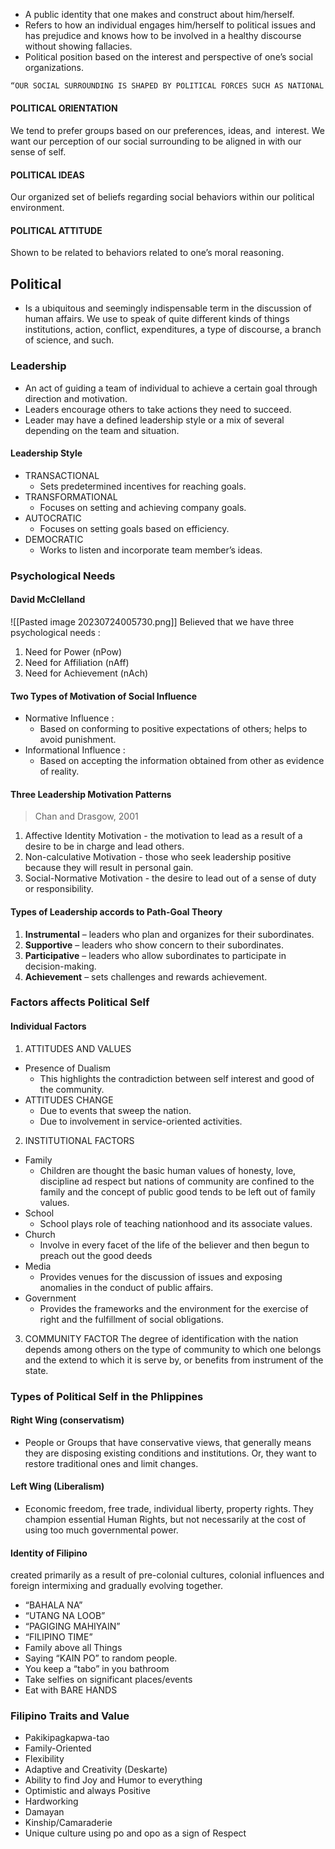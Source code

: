 - A public identity that one makes and construct about him/herself.
- Refers to how an individual engages him/herself to political issues and has prejudice and knows how to be involved in a healthy discourse without showing fallacies.
- Political position based on the interest and perspective of one’s social organizations.

```Markdown
“OUR SOCIAL SURROUNDING IS SHAPED BY POLITICAL FORCES SUCH AS NATIONAL POLICIES, POLITICAL TRENDS, AND ECONIMIC DECISIONS”
```

#### POLITICAL ORIENTATION
We tend to prefer groups based on our preferences, ideas, and  interest. We want our perception of our social surrounding to be aligned in with our sense of self.

#### POLITICAL IDEAS
Our organized set of beliefs regarding social behaviors within our political environment.

#### POLITICAL ATTITUDE
Shown to be related to behaviors related to one’s moral reasoning.


## Political
- Is a ubiquitous and seemingly indispensable term in the discussion of human affairs. We use to speak of quite different kinds of things institutions, action, conflict, expenditures, a type of discourse, a branch of science, and such. 

### Leadership
- An act of guiding a team of individual to achieve a certain goal through direction and motivation.
- Leaders encourage others to take actions they need to succeed.
- Leader may have a defined leadership style or a mix of several depending on the team and situation.

#### Leadership Style
- TRANSACTIONAL 
	- Sets predetermined incentives for reaching goals.
- TRANSFORMATIONAL
	- Focuses on setting and achieving company goals.
- AUTOCRATIC
	- Focuses on setting goals based on efficiency.
- DEMOCRATIC
	- Works to listen and incorporate team member’s ideas.

### Psychological Needs
#### David McClelland
![[Pasted image 20230724005730.png]]
Believed that we have three psychological needs :
1. Need for Power (nPow)
2. Need for Affiliation (nAff)
3. Need for Achievement (nAch)

#### Two Types of Motivation of Social Influence
- Normative Influence :
	- Based on conforming to positive expectations of others; helps to avoid punishment.
- Informational Influence :
	- Based on accepting the information obtained from other as evidence of reality.

#### Three Leadership Motivation Patterns
> Chan and Drasgow, 2001

1. Affective Identity Motivation - the motivation to lead as a result of a desire to be in charge and lead others.
2. Non-calculative Motivation - those who seek leadership positive because they will result in personal gain.
3. Social-Normative Motivation - the desire to lead out of a sense of duty or responsibility.

#### Types of Leadership accords to Path-Goal Theory
1. **Instrumental** – leaders who plan and organizes for their subordinates.
2. **Supportive** – leaders who show concern to their subordinates.
3. **Participative** – leaders who allow subordinates to participate in decision-making.
4. **Achievement** – sets challenges and rewards achievement.

### Factors affects Political Self
#### Individual Factors
1. ATTITUDES AND VALUES
- Presence of Dualism
	- This highlights the contradiction between self interest and good of the community.
- ATTITUDES CHANGE
	- Due to events that sweep the nation.
	- Due to involvement in service-oriented activities.

2. INSTITUTIONAL FACTORS
- Family
	- Children are thought the basic human values of honesty, love, discipline ad respect but nations of community are confined to the family and the concept of public good tends to be left out of family values.
- School
	- School plays role of teaching nationhood and its associate values.
- Church
	- Involve in  every facet of the life of the believer and then begun to preach out the good deeds
- Media 
	- Provides venues for the discussion of issues and exposing anomalies in the conduct of public affairs.
- Government
	- Provides the frameworks and the environment for the exercise of right and the fulfillment of social  obligations.

3. COMMUNITY FACTOR
The degree of identification with the nation depends among others on the type of community to which one belongs and the extend to which it is serve by, or benefits from instrument of the state.


### Types of Political Self in the Phlippines
#### Right Wing (conservatism)
- People or Groups that have conservative views, that generally means they are disposing existing conditions and institutions. Or, they want to restore traditional ones and limit changes.

#### Left Wing (Liberalism)
- Economic freedom, free trade, individual liberty, property rights. They champion essential Human Rights, but not necessarily at the cost of using too much governmental power.

#### Identity of Filipino
created primarily as a result of pre-colonial cultures, colonial influences and foreign intermixing and gradually evolving together.

- “BAHALA NA”
- “UTANG NA LOOB”
- “PAGIGING MAHIYAIN”
- “FILIPINO TIME”
- Family above all Things
- Saying “KAIN PO” to random people.
- You keep a “tabo” in you bathroom
- Take selfies on significant places/events
- Eat with BARE HANDS

### Filipino Traits and Value
- Pakikipagkapwa-tao 
- Family-Oriented
- Flexibility
- Adaptive and Creativity (Deskarte)
- Ability to find Joy and Humor to everything
- Optimistic and always Positive
- Hardworking
- Damayan
- Kinship/Camaraderie
- Unique culture using po and opo as a sign of Respect


